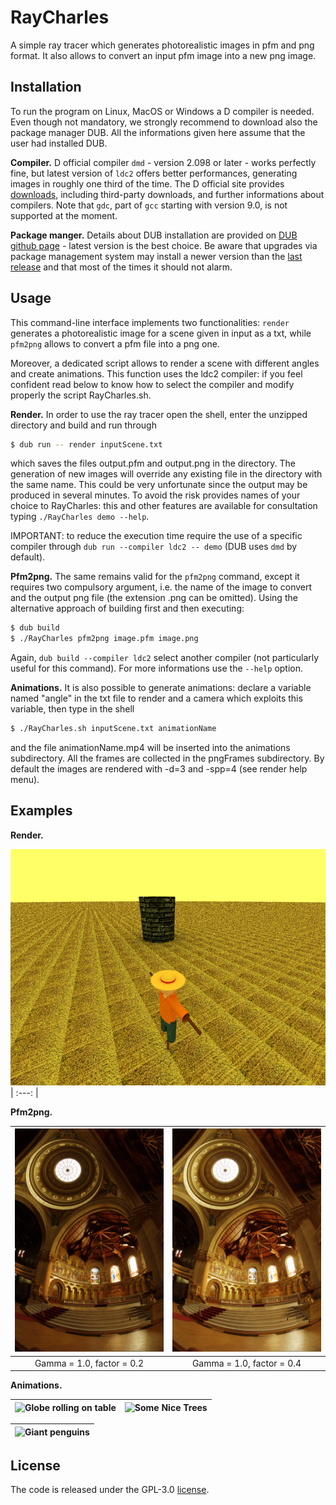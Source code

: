 # RayCharles
A simple ray tracer which generates photorealistic images in pfm and png format. It also allows to convert an input pfm image into a new png image.

## Installation
To run the program on Linux, MacOS or Windows a D compiler is needed. Even though not mandatory, we strongly recommend to download also the package manager DUB. All the informations given here assume that the user had installed DUB.

**Compiler.** D official compiler `dmd` - version 2.098 or later - works perfectly fine, but latest version of `ldc2` offers better performances, generating images in roughly one third of the time. The D official site provides [downloads](https://dlang.org/download.html), including third-party downloads, and further informations about compilers. Note that `gdc`, part of `gcc` starting with version 9.0, is not supported at the moment.

**Package manger.** Details about DUB installation are provided on [DUB github page](https://github.com/dlang/dub#Installation) - latest version is the best choice. Be aware that upgrades via package management system may install a newer version than the [last release](https://github.com/dlang/dub/releases) and that most of the times it should not alarm.

## Usage
This command-line interface implements two functionalities: `render` generates a photorealistic image for a scene given in input as a txt, while `pfm2png` allows to convert a pfm file into a png one.

Moreover, a dedicated script allows to render a scene with different angles and create animations. This function uses the ldc2 compiler: if you feel confident read below to know how to select the compiler and modify properly the script RayCharles.sh.

**Render.** In order to use the ray tracer open the shell, enter the unzipped directory and build and run through

```bash
$ dub run -- render inputScene.txt
```

which saves the files output.pfm and output.png in the directory. The generation of new images will override any existing file in the directory with the same name. This could be very unfortunate since the output may be produced in several minutes. To avoid the risk provides names of your choice to RayCharles: this and other features are available for consultation typing `./RayCharles demo --help`.

IMPORTANT: to reduce the execution time require the use of a specific compiler through `dub run --compiler ldc2 -- demo` (DUB uses `dmd` by default).

**Pfm2png.** The same remains valid for the `pfm2png` command, except it requires two compulsory argument, i.e. the name of the image to convert and the output png file (the extension .png can be omitted). Using the alternative approach of building first and then executing:

```bash
$ dub build
$ ./RayCharles pfm2png image.pfm image.png
```

Again, `dub build --compiler ldc2` select another compiler (not particularly useful for this command). For more informations use the `--help` option.

**Animations.** It is also possible to generate animations: declare a variable named "angle" in the txt file to render and a camera which exploits this variable, then type in the shell

```bash
$ ./RayCharles.sh inputScene.txt animationName
```

and the file animationName.mp4 will be inserted into the animations subdirectory. All the frames are collected in the pngFrames subdirectory. By default the images are rendered with -d=3 and -spp=4 (see render help menu).

## Examples
**Render.**

![scarecrow](generatedImages/scarecrow.png)
| :---: |

**Pfm2png.**

| ![memorial.png factor 0.2](generatedImages/memorial-f02.png) | ![memorial.png factor 0.4](generatedImages/memorial-f04.png) |
| :---: | :---: |
| Gamma = 1.0, factor = 0.2 | Gamma = 1.0, factor = 0.4 |

**Animations.**

| ![Globe rolling on table](animations/rolling.gif) | ![Some Nice Trees](animations/wood.gif) |
| :---: | :---: |

| ![Giant penguins](animations/igloo.gif) |
| :---: |

## License
The code is released under the GPL-3.0 [license](LICENSE).
